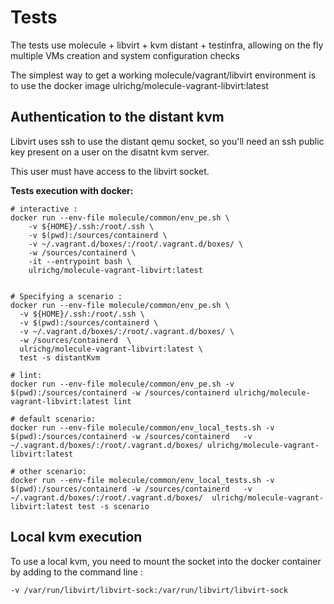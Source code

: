 # Tests

The tests use molecule + libvirt + kvm distant + testinfra, allowing on the fly multiple VMs creation and system configuration checks

The simplest way to get a working molecule/vagrant/libvirt environment is to use the docker image ulrichg/molecule-vagrant-libvirt:latest

## Authentication to the distant kvm

Libvirt uses ssh to use the distant qemu socket, so you'll need an ssh public key present on a user on the disatnt kvm server.

This user must have access to the libvirt socket.


__Tests execution with docker:__
```
# interactive :
docker run --env-file molecule/common/env_pe.sh \
    -v ${HOME}/.ssh:/root/.ssh \
    -v $(pwd):/sources/containerd \
    -v ~/.vagrant.d/boxes/:/root/.vagrant.d/boxes/ \
    -w /sources/containerd \
    -it --entrypoint bash \
    ulrichg/molecule-vagrant-libvirt:latest


# Specifying a scenario :
docker run --env-file molecule/common/env_pe.sh \
  -v ${HOME}/.ssh:/root/.ssh \
  -v $(pwd):/sources/containerd \
  -v ~/.vagrant.d/boxes/:/root/.vagrant.d/boxes/ \
  -w /sources/containerd  \
  ulrichg/molecule-vagrant-libvirt:latest \
  test -s distantKvm

# lint:
docker run --env-file molecule/common/env_pe.sh -v $(pwd):/sources/containerd -w /sources/containerd ulrichg/molecule-vagrant-libvirt:latest lint

# default scenario:
docker run --env-file molecule/common/env_local_tests.sh -v $(pwd):/sources/containerd -w /sources/containerd   -v ~/.vagrant.d/boxes/:/root/.vagrant.d/boxes/ ulrichg/molecule-vagrant-libvirt:latest

# other scenario:
docker run --env-file molecule/common/env_local_tests.sh -v $(pwd):/sources/containerd -w /sources/containerd   -v ~/.vagrant.d/boxes/:/root/.vagrant.d/boxes/  ulrichg/molecule-vagrant-libvirt:latest test -s scenario
```


## Local kvm execution

To use a local kvm, you need to mount the socket into the docker container by adding to the command line :

`-v /var/run/libvirt/libvirt-sock:/var/run/libvirt/libvirt-sock`